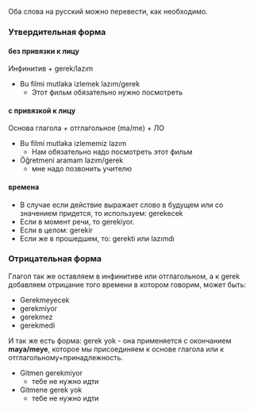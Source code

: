 Оба слова на русский можно перевести, как необходимо.

### Утвердительная форма
#### без привязки к лицу
Инфинитив + gerek/lazım
- Bu filmi mutlaka izlemek lazım/gerek 
  - Этот фильм обязательно нужно посмотреть

#### c привязкой к лицу

Основа глагола + отглагольное (ma/me) + ЛО
- Bu filmi mutlaka izlememiz lazım 
  - Нам обязательно надо посмотреть этот фильм
- Öğretmeni aramam lazım/gerek 
  - мне надо позвонить учителю

#### времена
- В случае если действие выражает слово в будущем или со значением придется, то используем: gerekecek
- Если в момент речи, то gerekiyor.
- Если в целом: gerekir
- Если же в прошедшем, то: gerekti или lazımdı

### Отрицательная форма

Глагол так же оставляем в инфинитиве или отглагольном, а к gerek добавляем отрицание того времени в котором говорим, может быть:
- Gerekmeyecek
- gerekmiyor
- gerekmez
- gerekmedi

И так же есть форма: gerek yok - она применяется с окончанием **maya/meye**, 
которое мы присоединяем к основе глагола или к отглагольному+принадлежность.

- Gitmen gerekmiyor 
  - тебе не нужно идти
- Gitmene gerek yok 
  - тебе не нужно идти 
